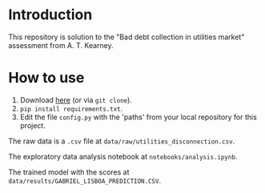 # Introduction
This repository is solution to the "Bad debt collection in utilities market" assessment from A. T. Kearney.


# How to use
1. Download [here](https://github.com/gabriel-bhl/kearney-utilities-market) (or via `git clone`).
2. `pip install requirements.txt`.
3. Edit the file `config.py` with the 'paths' from your local repository for this project.

The raw data is a `.csv` file at `data/raw/utilities_disconnection.csv`.

The exploratory data analysis notebook at `notebooks/analysis.ipynb`.

The trained model with the scores at `data/results/GABRIEL_LISBOA_PREDICTION.CSV`.
